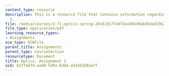 ```yaml
---
content_type: resource
description: This is a resource file that contains information regarding optics, assignment
  1.
file: /media/courses/2-71-optics-spring-2014/817fa97daa405d9ab3b4ad3362d8aa7f_MIT2_71S14_HW_1.pdf
file_type: application/pdf
learning_resource_types:
- Assignments
ocw_type: OCWFile
parent_title: Assignments
parent_type: CourseSection
resourcetype: Document
title: Optics, Assignment 1
uid: 817fa97d-aa40-5d9a-b3b4-ad3362d8aa7f
---
```

